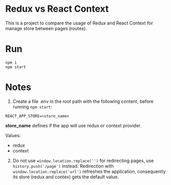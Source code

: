# Redux vs React Context

This is a project to compare the usage of Redux and React Context for manage store between pages (routes).

# Run

```
npm i
npm start
```

# Notes

1. Create a file .env in the root path with the following content, before running `npm start`:

```
REACT_APP_STORE=<store_name>
```

**store_name** defines if the app will use redux or context provider.

Values: 
- redux 
- context

2. Do not use `window.location.replace('')` for redirecting pages, use `history.push('/page')` instead. Redirection with `window.location.replace('url')` refreshes the application, consequently its store (redux and contex) gets the default value.